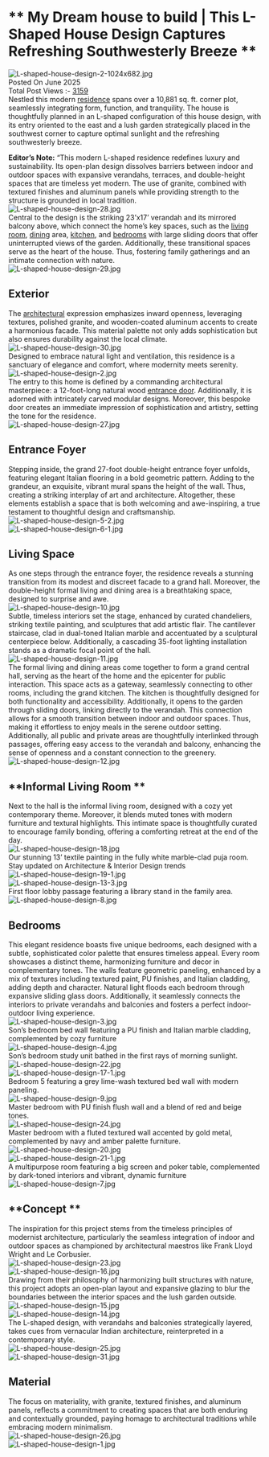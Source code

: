 # ** My Dream house to build | This L-Shaped House Design Captures Refreshing Southwesterly Breeze **



  
  
![L-shaped-house-design-2-1024x682.jpg](Attachments/L-shaped-house-design-2-1024x682.jpg)  
Posted On June 2025  
Total Post Views :- <ins>3159</ins>  
Nestled this modern [residence](https://thearchitectsdiary.com/?s=+residence) spans over a 10,881 sq. ft. corner plot, seamlessly integrating form, function, and tranquility. The house is thoughtfully planned in an L-shaped configuration of this house design, with its entry oriented to the east and a lush garden strategically placed in the southwest corner to capture optimal sunlight and the refreshing southwesterly breeze.  
  
**Editor’s Note:** “This modern L-shaped residence redefines luxury and sustainability. Its open-plan design dissolves barriers between indoor and outdoor spaces with expansive verandahs, terraces, and double-height spaces that are timeless yet modern. The use of granite, combined with textured finishes and aluminum panels while providing strength to the structure is grounded in local tradition.  
![L-shaped-house-design-28.jpg](Attachments/L-shaped-house-design-28.jpg)  
Central to the design is the striking 23’x17’ verandah and its mirrored balcony above, which connect the home’s key spaces, such as the [living room](https://thearchitectsdiary.com/?s=+living+room+), [dining](https://thearchitectsdiary.com/?s=+DINING) area, [kitchen](https://thearchitectsdiary.com/?s=+kitchen), and [bedrooms](https://thearchitectsdiary.com/?s=+bedroom) with large sliding doors that offer uninterrupted views of the garden. Additionally, these transitional spaces serve as the heart of the house. Thus, fostering family gatherings and an intimate connection with nature.   
![L-shaped-house-design-29.jpg](Attachments/L-shaped-house-design-29.jpg)  
## **Exterior**  
The [architectural](https://thearchitectsdiary.com/category/architecture/) expression emphasizes inward openness, leveraging textures, polished granite, and wooden-coated aluminum accents to create a harmonious facade. This material palette not only adds sophistication but also ensures durability against the local climate.  
![L-shaped-house-design-30.jpg](Attachments/L-shaped-house-design-30.jpg)  
Designed to embrace natural light and ventilation, this residence is a sanctuary of elegance and comfort, where modernity meets serenity.  
![L-shaped-house-design-2.jpg](Attachments/L-shaped-house-design-2.jpg)  
The entry to this home is defined by a commanding architectural masterpiece: a 12-foot-long natural wood [entrance door](https://thearchitectsdiary.com/?s=+entrance+door). Additionally, it is adorned with intricately carved modular designs. Moreover, this bespoke door creates an immediate impression of sophistication and artistry, setting the tone for the residence.  
![L-shaped-house-design-27.jpg](Attachments/L-shaped-house-design-27.jpg)  
## **Entrance Foyer**  
Stepping inside, the grand 27-foot double-height entrance foyer unfolds, featuring elegant Italian flooring in a bold geometric pattern. Adding to the grandeur, an exquisite, vibrant mural spans the height of the wall. Thus, creating a striking interplay of art and architecture. Altogether, these elements establish a space that is both welcoming and awe-inspiring, a true testament to thoughtful design and craftsmanship.  
![L-shaped-house-design-5-2.jpg](Attachments/L-shaped-house-design-5-2.jpg)  
![L-shaped-house-design-6-1.jpg](Attachments/L-shaped-house-design-6-1.jpg)  
## **Living Space**  
As one steps through the entrance foyer, the residence reveals a stunning transition from its modest and discreet facade to a grand hall. Moreover, the double-height formal living and dining area is a breathtaking space, designed to surprise and awe.  
![L-shaped-house-design-10.jpg](Attachments/L-shaped-house-design-10.jpg)  
Subtle, timeless interiors set the stage, enhanced by curated chandeliers, striking textile painting, and sculptures that add artistic flair. The cantilever staircase, clad in dual-toned Italian marble and accentuated by a sculptural centerpiece below. Additionally, a cascading 35-foot lighting installation stands as a dramatic focal point of the hall.  
![L-shaped-house-design-11.jpg](Attachments/L-shaped-house-design-11.jpg)  
The formal living and dining areas come together to form a grand central hall, serving as the heart of the home and the epicenter for public interaction. This space acts as a gateway, seamlessly connecting to other rooms, including the grand kitchen. The kitchen is thoughtfully designed for both functionality and accessibility. Additionally, it opens to the garden through sliding doors, linking directly to the verandah. This connection allows for a smooth transition between indoor and outdoor spaces. Thus, making it effortless to enjoy meals in the serene outdoor setting. Additionally, all public and private areas are thoughtfully interlinked through passages, offering easy access to the verandah and balcony, enhancing the sense of openness and a constant connection to the greenery.  
![L-shaped-house-design-12.jpg](Attachments/L-shaped-house-design-12.jpg)  
## **Informal Living Room **  
Next to the hall is the informal living room, designed with a cozy yet contemporary theme. Moreover, it blends muted tones with modern furniture and textural highlights. This intimate space is thoughtfully curated to encourage family bonding, offering a comforting retreat at the end of the day.  
![L-shaped-house-design-18.jpg](Attachments/L-shaped-house-design-18.jpg)  
Our stunning 13’ textile painting in the fully white marble-clad puja room.  
Stay updated on Architecture & Interior Design trends   
![L-shaped-house-design-19-1.jpg](Attachments/L-shaped-house-design-19-1.jpg)  
![L-shaped-house-design-13-3.jpg](Attachments/L-shaped-house-design-13-3.jpg)  
First floor lobby passage featuring a library stand in the family area.  
![L-shaped-house-design-8.jpg](Attachments/L-shaped-house-design-8.jpg)  
## **Bedrooms**  
This elegant residence boasts five unique bedrooms, each designed with a subtle, sophisticated color palette that ensures timeless appeal. Every room showcases a distinct theme, harmonizing furniture and decor in complementary tones. The walls feature geometric paneling, enhanced by a mix of textures including textured paint, PU finishes, and Italian cladding, adding depth and character. Natural light floods each bedroom through expansive sliding glass doors. Additionally, it seamlessly connects the interiors to private verandahs and balconies and fosters a perfect indoor-outdoor living experience.  
![L-shaped-house-design-3.jpg](Attachments/L-shaped-house-design-3.jpg)  
Son’s bedroom bed wall featuring a PU finish and Italian marble cladding, complemented by cozy furniture  
![L-shaped-house-design-4.jpg](Attachments/L-shaped-house-design-4.jpg)  
Son’s bedroom study unit bathed in the first rays of morning sunlight.  
![L-shaped-house-design-22.jpg](Attachments/L-shaped-house-design-22.jpg)  
![L-shaped-house-design-17-1.jpg](Attachments/L-shaped-house-design-17-1.jpg)  
Bedroom 5 featuring a grey lime-wash textured bed wall with modern paneling.  
![L-shaped-house-design-9.jpg](Attachments/L-shaped-house-design-9.jpg)  
Master bedroom with PU finish flush wall and a blend of red and beige tones.  
![L-shaped-house-design-24.jpg](Attachments/L-shaped-house-design-24.jpg)  
Master bedroom with a fluted textured wall accented by gold metal, complemented by navy and amber palette furniture.  
![L-shaped-house-design-20.jpg](Attachments/L-shaped-house-design-20.jpg)  
![L-shaped-house-design-21-1.jpg](Attachments/L-shaped-house-design-21-1.jpg)  
A multipurpose room featuring a big screen and poker table, complemented by dark-toned interiors and vibrant, dynamic furniture  
![L-shaped-house-design-7.jpg](Attachments/L-shaped-house-design-7.jpg)  
## **Concept **  
The inspiration for this project stems from the timeless principles of modernist architecture, particularly the seamless integration of indoor and outdoor spaces as championed by architectural maestros like Frank Lloyd Wright and Le Corbusier.   
![L-shaped-house-design-23.jpg](Attachments/L-shaped-house-design-23.jpg)  
![L-shaped-house-design-16.jpg](Attachments/L-shaped-house-design-16.jpg)  
Drawing from their philosophy of harmonizing built structures with nature, this project adopts an open-plan layout and expansive glazing to blur the boundaries between the interior spaces and the lush garden outside.   
![L-shaped-house-design-15.jpg](Attachments/L-shaped-house-design-15.jpg)  
![L-shaped-house-design-14.jpg](Attachments/L-shaped-house-design-14.jpg)  
The L-shaped design, with verandahs and balconies strategically layered, takes cues from vernacular Indian architecture, reinterpreted in a contemporary style.   
![L-shaped-house-design-25.jpg](Attachments/L-shaped-house-design-25.jpg)  
![L-shaped-house-design-31.jpg](Attachments/L-shaped-house-design-31.jpg)  
## **Material**  
The focus on materiality, with granite, textured finishes, and aluminum panels, reflects a commitment to creating spaces that are both enduring and contextually grounded, paying homage to architectural traditions while embracing modern minimalism.  
![L-shaped-house-design-26.jpg](Attachments/L-shaped-house-design-26.jpg)  
![L-shaped-house-design-1.jpg](Attachments/L-shaped-house-design-1.jpg)  
  
  
